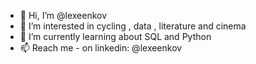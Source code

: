 - 👋 Hi, I’m @lexeenkov
- 👀 I’m interested in cycling , data , literature and cinema
- 🌱 I’m currently learning about SQL and Python
- 📫 Reach me - on linkedin: @lexeenkov

<!---
lexeenkov/lexeenkov is a ✨ special ✨ repository because its `README.md` (this file) appears on your GitHub profile.
You can click the Preview link to take a look at your changes.
--->
